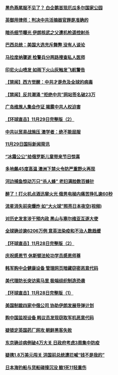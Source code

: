 #### [黑色燕尾服不见了？ 白企鹅首现厄瓜多尔国家公园](../pages/prog202/a102998474.md) 
#### [英御用律师：判决中共活摘器官罪是准确的](../pages/prog202/a102998494.md) 
#### [暗杀细节曝光 伊朗核武之父遭机枪遥控射杀](../pages/prog202/a102998404.md) 
#### [巴西总统：美国大选充斥舞弊 没有人谈论](../pages/prog202/a102998386.md) 
#### [马拉度纳骤逝 检警兵分两路搜查私人医师](../pages/prog202/a102998371.md) 
#### [印尼火山喷发 如雨下火山灰触发飞航警告](../pages/prog202/a102998365.md) 
#### [【禁闻】西方觉醒：中共才是危及全球的病毒](../pages/prog202/a102998289.md) 
#### [【禁闻】反共潮涌 “拒绝中共”网站签名破23万](../pages/prog202/a102998263.md) 
#### [广岛维族人集会作证 揭露中共人权迫害](../pages/prog202/a102998260.md) 
#### [【环球直击】11月29日完整版（2）](../pages/prog202/a102998235.md) 
#### [中共以贸易战施压 澳学者：绝不能屈服](../pages/prog202/a102998215.md) 
#### [11月29日国际新闻简讯](../pages/prog202/a102998212.md) 
#### [“冰霜公公”给俄罗斯儿童带来节日惊喜](../pages/prog202/a102998205.md) 
#### [多地飙45度高温 澳洲下禁火令防严重野火再现](../pages/prog202/a102998137.md) 
#### [河边捕鱼惊动万只“杀人蜂” 老妇满脸数百蜂针](../pages/prog202/a102998078.md) 
#### [醉了！打火机点酒迅窜火光 俄男电梯内痛苦挣扎逾60秒](../pages/prog202/a102998041.md) 
#### [流星消失前突爆炸 如“大火球”照亮日本夜空(视频)](../pages/prog202/a102997999.md) 
#### [对历史发言涉干预内政 黑山与塞尔维亚互逐大使](../pages/prog202/a102997980.md) 
#### [全球确诊逾6206万例 意英法染疫和不治人数趋缓](../pages/prog202/a102997948.md) 
#### [【环球直击】11月28日完整版（2）](../pages/prog202/a102997853.md) 
#### [庆祝感恩节 休斯顿法轮功学员感恩师尊](../pages/prog202/a102997771.md) 
#### [韩军购中企健康设备 管理网页暗藏窃密恶意代码](../pages/prog202/a102997805.md) 
#### [美代理防长突访索马里 极端组织制造恐袭](../pages/prog202/a102997787.md) 
#### [【环球直击】11月28日完整版（1）](../pages/prog202/a102997672.md) 
#### [美国制裁四家中俄公司 协助伊朗发展导弹计划](../pages/prog202/a102997597.md) 
#### [购中国监视设备 韩议员发现窃取军机恶意代码](../pages/prog202/a102997494.md) 
#### [疑锁定英国药厂网攻 朝鲜黑客失败](../pages/prog202/a102997486.md) 
#### [东京确诊病例破4万大关 日政府考虑3周集中防疫](../pages/prog202/a102997481.md) 
#### [疑携1.8万美元闯关 洪国前总统遭拦喊“钱不是我的”](../pages/prog202/a102997382.md) 
#### [日本海钓船与货船碰撞沉没 酿1死11轻重伤](../pages/prog202/a102997295.md) 
